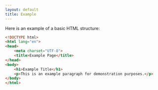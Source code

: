 ```yaml
---
layout: default
title: Example
---
```


Here is an example of a basic HTML structure:
```html
<!DOCTYPE html>
<html lang="en">
<head>
    <meta charset="UTF-8">
    <title>Example Page</title>
</head>
<body>
    <h1>Example Title</h1>
    <p>This is an example paragraph for demonstration purposes.</p>
</body>
</html>
